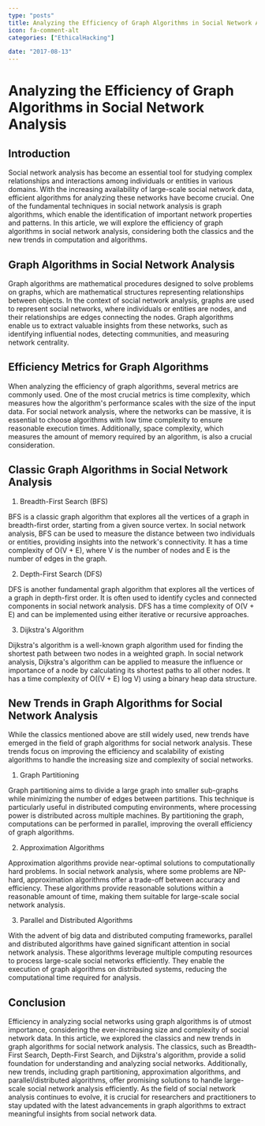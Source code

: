 ```yaml
---
type: "posts"
title: Analyzing the Efficiency of Graph Algorithms in Social Network Analysis
icon: fa-comment-alt
categories: ["EthicalHacking"]

date: "2017-08-13"
---
```




# Analyzing the Efficiency of Graph Algorithms in Social Network Analysis

## Introduction

Social network analysis has become an essential tool for studying complex relationships and interactions among individuals or entities in various domains. With the increasing availability of large-scale social network data, efficient algorithms for analyzing these networks have become crucial. One of the fundamental techniques in social network analysis is graph algorithms, which enable the identification of important network properties and patterns. In this article, we will explore the efficiency of graph algorithms in social network analysis, considering both the classics and the new trends in computation and algorithms.

## Graph Algorithms in Social Network Analysis

Graph algorithms are mathematical procedures designed to solve problems on graphs, which are mathematical structures representing relationships between objects. In the context of social network analysis, graphs are used to represent social networks, where individuals or entities are nodes, and their relationships are edges connecting the nodes. Graph algorithms enable us to extract valuable insights from these networks, such as identifying influential nodes, detecting communities, and measuring network centrality.

## Efficiency Metrics for Graph Algorithms

When analyzing the efficiency of graph algorithms, several metrics are commonly used. One of the most crucial metrics is time complexity, which measures how the algorithm's performance scales with the size of the input data. For social network analysis, where the networks can be massive, it is essential to choose algorithms with low time complexity to ensure reasonable execution times. Additionally, space complexity, which measures the amount of memory required by an algorithm, is also a crucial consideration.

## Classic Graph Algorithms in Social Network Analysis

1. Breadth-First Search (BFS)

BFS is a classic graph algorithm that explores all the vertices of a graph in breadth-first order, starting from a given source vertex. In social network analysis, BFS can be used to measure the distance between two individuals or entities, providing insights into the network's connectivity. It has a time complexity of O(V + E), where V is the number of nodes and E is the number of edges in the graph.

2. Depth-First Search (DFS)

DFS is another fundamental graph algorithm that explores all the vertices of a graph in depth-first order. It is often used to identify cycles and connected components in social network analysis. DFS has a time complexity of O(V + E) and can be implemented using either iterative or recursive approaches.

3. Dijkstra's Algorithm

Dijkstra's algorithm is a well-known graph algorithm used for finding the shortest path between two nodes in a weighted graph. In social network analysis, Dijkstra's algorithm can be applied to measure the influence or importance of a node by calculating its shortest paths to all other nodes. It has a time complexity of O((V + E) log V) using a binary heap data structure.

## New Trends in Graph Algorithms for Social Network Analysis

While the classics mentioned above are still widely used, new trends have emerged in the field of graph algorithms for social network analysis. These trends focus on improving the efficiency and scalability of existing algorithms to handle the increasing size and complexity of social networks.

1. Graph Partitioning

Graph partitioning aims to divide a large graph into smaller sub-graphs while minimizing the number of edges between partitions. This technique is particularly useful in distributed computing environments, where processing power is distributed across multiple machines. By partitioning the graph, computations can be performed in parallel, improving the overall efficiency of graph algorithms.

2. Approximation Algorithms

Approximation algorithms provide near-optimal solutions to computationally hard problems. In social network analysis, where some problems are NP-hard, approximation algorithms offer a trade-off between accuracy and efficiency. These algorithms provide reasonable solutions within a reasonable amount of time, making them suitable for large-scale social network analysis.

3. Parallel and Distributed Algorithms

With the advent of big data and distributed computing frameworks, parallel and distributed algorithms have gained significant attention in social network analysis. These algorithms leverage multiple computing resources to process large-scale social networks efficiently. They enable the execution of graph algorithms on distributed systems, reducing the computational time required for analysis.

## Conclusion

Efficiency in analyzing social networks using graph algorithms is of utmost importance, considering the ever-increasing size and complexity of social network data. In this article, we explored the classics and new trends in graph algorithms for social network analysis. The classics, such as Breadth-First Search, Depth-First Search, and Dijkstra's algorithm, provide a solid foundation for understanding and analyzing social networks. Additionally, new trends, including graph partitioning, approximation algorithms, and parallel/distributed algorithms, offer promising solutions to handle large-scale social network analysis efficiently. As the field of social network analysis continues to evolve, it is crucial for researchers and practitioners to stay updated with the latest advancements in graph algorithms to extract meaningful insights from social network data.